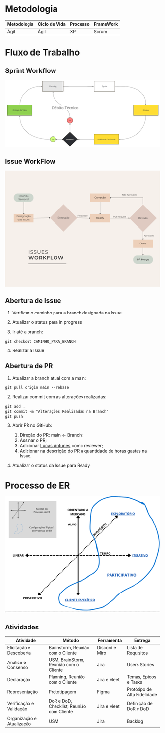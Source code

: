 # Metodologia
| Metodologia | Ciclo de Vida | Processo | FrameWork |
| ----------- | ------------- | -------- | --------- |
| Ágil        | Ágil          | XP       | Scrum |

# Fluxo de Trabalho
## Sprint Workflow
![WorkFlow](../assets/WorkFlow.png)

## Issue WorkFlow
![IssueWorkFlow](../assets/issue_workflow.png)

## Abertura de Issue
1. Verificar o caminho para a branch designada na Issue

2. Atualizar o status para in progress

3. Ir até a branch:
```CMD
git checkout CAMINHO_PARA_BRANCH
```

4. Realizar a Issue

## Abertura de PR
1. Atualizar a branch atual com a main: 
```CMD
git pull origin main --rebase
```

2. Realizar commit com as alterações realizadas:
```CMD
git add .
git commit -m "Alterações Realizadas na Branch"
git push
```

3. Abrir PR no GitHub:
    1. Direção do PR: main <- Branch;
    2. Assinar o PR;
    3. Adicionar [Lucas Antunes](https://github.com/LucasGSAntunes) como reviewer;
    4. Adicionar na descrição do PR a quantidade de horas gastas na Issue.

4. Atualizar o status da Issue para Ready

# Processo de ER
![ER](../assets/ER.png)

## Atividades
| Atividade                 | Método                                    | Ferramenta     | Entrega                      |
| ------------------------- | ----------------------------------------- | -------------- | ---------------------------- |
| Elicitação e Descoberta   | Barinstorm, Reunião com o Cliente         | Discord e Miro | Lista de Requisitos          |
| Análise e Consenso        | USM, BrainStorm, Reunião com o Cliente    | Jira           | Users Stories                |
| Declaração                | Planning, Reunião com o Cliente           | Jira e Meet    | Temas, Épicos e Tasks        |
| Representação             | Prototipagem                              | Figma          | Protótipo de Alta Fidelidade |
| Verificação e Validação   | DoR e DoD, Checklist, Reunião com Cliente | Jira e Meet    | Definição de DoR e DoD       |
| Organização e Atualização | USM                                       | Jira           | Backlog |